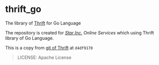 # thrift_go

The library of [Thrift](https://thrift.apache.org/) for Go Language

The repository is created for *[Star Inc.](https://starinc.xyz) Online Services* which using Thrift library of Go Language.

This is a copy from [git of Thrift](https://github.com/apache/thrift) at `d4df9170`

> LICENSE: Apache License
